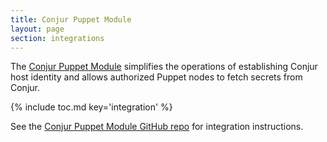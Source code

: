 ```yaml
---
title: Conjur Puppet Module
layout: page
section: integrations
---
```


The [Conjur Puppet Module](https://github.com/cyberark/conjur-puppet) simplifies
the operations of establishing Conjur host identity and allows authorized Puppet
nodes to fetch secrets from Conjur.

{% include toc.md key='integration' %}

See the [Conjur Puppet Module GitHub repo](https://github.com/cyberark/conjur-puppet) for integration instructions.
